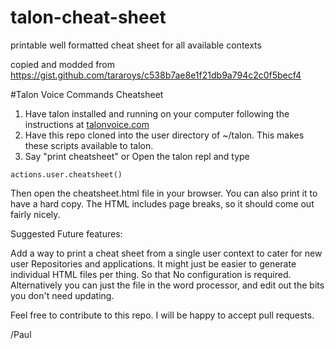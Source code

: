 # talon-cheat-sheet
printable well formatted cheat sheet for all available contexts

copied and modded from https://gist.github.com/tararoys/c538b7ae8e1f21db9a794c2c0f5becf4

#Talon Voice Commands Cheatsheet


1. Have talon installed and running on your computer following the instructions at [talonvoice.com](https://talonvoice.com/docs/index.html#getting-started)
2. Have this repo cloned  into the user directory of ~/talon.  This makes these scripts available to talon.
3. Say "print cheatsheet" or Open the talon repl and type

```
actions.user.cheatsheet()
```

Then open the cheatsheet.html file in your browser.  You can also print it to have a hard copy.
The HTML includes page breaks, so it should come out fairly nicely.

Suggested Future features:

Add a way to print a  cheat sheet from a single user context to cater for new user Repositories and applications.
It might just be easier to generate individual HTML files per thing. So that No configuration is required.
Alternatively you can just the file in the word processor,  and edit out the bits you don't need updating.

Feel free to contribute to this repo.  I will be happy to accept pull requests.

/Paul
